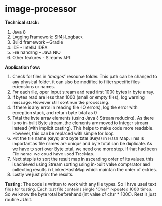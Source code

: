 # image-processor

**Technical stack:**
1.	Java 8
2.	Logging Framework: Slf4j-Logback
3.	Build framework – Gradle
4.	IDE - IntelliJ IDEA
5.	File handling – Java NIO
6.	Other features - Streams API

**Application flow:**
1.	Check for files in “_images_” resource folder. This path can be changed to any  physical folder. it can also be modified to filter specific files extensions or names.
2.	For each file, open input stream and read first 1000 bytes in byte array.
3.	If bytes read are less than 1000 (small or empty files), log warning message. However still continue the processing.
4.	If there is any error in reading file (IO errors), log the error with exception stack, and return byte total as 0.
5.	Total the byte array elements (using Java 8 Stream reducing). As there is no in-built Byte stream, the elements are moved to Integer stream instead (with implicit casting). This helps to make code more readable. However, this can be replaced with simple for loop.
6.	Put the file name (keys) and byte total (Keys) in Hash Map. This is important as file names are unique and byte total can be duplicate. As we have to sort over Byte total, we need one more step. If that had been File name, we could have used TreeMap.
7.	Next step is to sort the result map in ascending order of its values. this is achieved using Stream sorting using in-built value comparator and collecting results in LinkedHashMap which maintain the order of entries.
8.	Lastly we just print the results.

**Testing:**
The code is written to work with any file types. So I have used text files for testing. Each test file contains single “Char” repeated 1000 times. So we know the byte total beforehand (int value of char * 1000). Rest is just routine JUnit.

